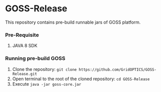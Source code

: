 # GOSS-Release
This repository contains pre-build runnable jars of GOSS platform.

### Pre-Requisite
 1. JAVA 8 SDK

### Running pre-build GOSS

 1. Clone the repository: `git clone https://github.com/GridOPTICS/GOSS-Release.git`
 1. Open terminal to the root of the cloned repository: `cd GOSS-Release`
 1. Execute `java -jar goss-core.jar`
